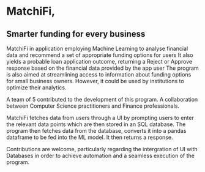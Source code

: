 # MatchiFi, 
## Smarter funding for every business

MatchiFi in application employing Machine Learning to analyse financial data and recommend a set of appropriate funding options for users
It also yields a probable loan application outcome, returning a Reject or Approve response based on the financial data provided by the app user
The program is also aimed at streamlining access to information about funding options for small business owners. However, it could be used by institutions to optimize their analytics. 

A team of 5 contributed to the development of this program. A collaboration between Computer Science practitioners and Finance professionals. 

MatchiFi fetches data from users through a UI by prompting users to enter the relevant data points which are then stored in an SQL database.
The program then fetches data from the database, converts it into a pandas dataframe to be fed into the ML model. It then returns a response. 

Contributions are welcome, particularly regarding the intergration of UI with Databases in order to achieve automation and a seamless execution of the program. 

